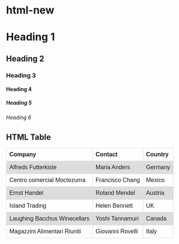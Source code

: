 # html-new

<!DOCTYPE html>
<html>
<body>

<h1>Heading 1</h1>
<h2>Heading 2</h2>
<h3>Heading 3</h3>
<h4>Heading 4</h4>
<h5>Heading 5</h5>
<h6>Heading 6</h6>

</body>
</html>







<style>
table {
  font-family: arial, sans-serif;
  border-collapse: collapse;
  width: 100%;
}

td, th {
  border: 1px solid #dddddd;
  text-align: left;
  padding: 8px;
}

tr:nth-child(even) {
  background-color: #dddddd;
}
</style>
</head>
<body>

<h2>HTML Table</h2>

<table>
  <tr>
    <th>Company</th>
    <th>Contact</th>
    <th>Country</th>
  </tr>
  <tr>
    <td>Alfreds Futterkiste</td>
    <td>Maria Anders</td>
    <td>Germany</td>
  </tr>
  <tr>
    <td>Centro comercial Moctezuma</td>
    <td>Francisco Chang</td>
    <td>Mexico</td>
  </tr>
  <tr>
    <td>Ernst Handel</td>
    <td>Roland Mendel</td>
    <td>Austria</td>
  </tr>
  <tr>
    <td>Island Trading</td>
    <td>Helen Bennett</td>
    <td>UK</td>
  </tr>
  <tr>
    <td>Laughing Bacchus Winecellars</td>
    <td>Yoshi Tannamuri</td>
    <td>Canada</td>
  </tr>
  <tr>
    <td>Magazzini Alimentari Riuniti</td>
    <td>Giovanni Rovelli</td>
    <td>Italy</td>
  </tr>
</table>


</body>
</html>


